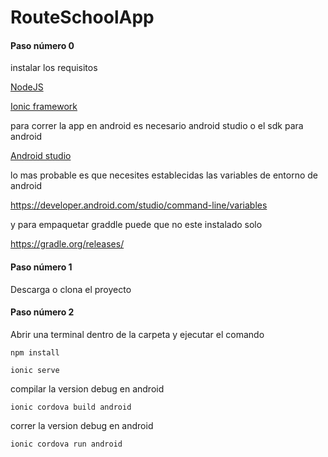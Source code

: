 # RouteSchoolApp


#### Paso número 0
instalar los requisitos

<a href="https://nodejs.org/en/download/">NodeJS</a>

<a href="https://ionicframework.com/docs/intro/cli">Ionic framework</a>

para correr la app en android es necesario android studio o el sdk para android

<a href="https://developer.android.com/studio?hl=es">Android studio</a>

lo mas probable es que necesites establecidas las variables de entorno de android

https://developer.android.com/studio/command-line/variables


y para empaquetar graddle puede que no este instalado solo

https://gradle.org/releases/



#### Paso número 1
Descarga o clona el proyecto
#### Paso número 2
Abrir una terminal dentro de la carpeta y ejecutar  el comando
```
npm install

ionic serve
```
compilar la version debug en android
```
ionic cordova build android
```
correr la version debug en android
```
ionic cordova run android
```
